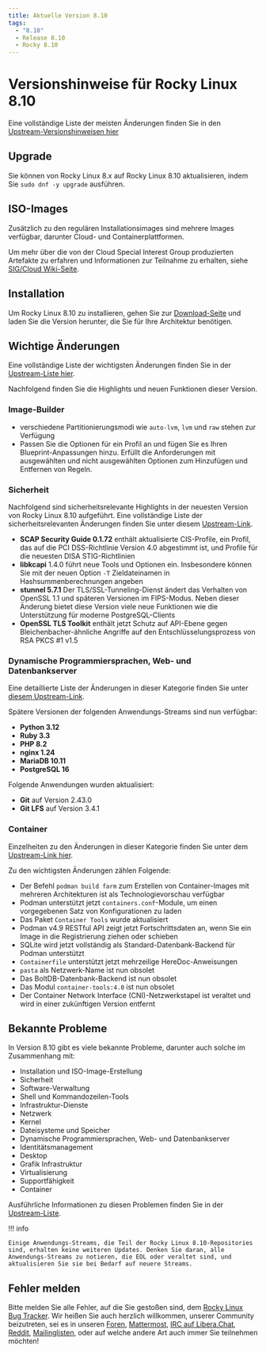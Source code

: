 ```yaml
---
title: Aktuelle Version 8.10
tags:
  - "8.10"
  - Release 8.10
  - Rocky 8.10
---
```


# Versionshinweise für Rocky Linux 8.10

Eine vollständige Liste der meisten Änderungen finden Sie in den [Upstream-Versionshinweisen hier](https://access.redhat.com/documentation/en-us/red_hat_enterprise_linux/8/html/8.10_release_notes/index)

## Upgrade

Sie können von Rocky Linux 8.x auf Rocky Linux 8.10 aktualisieren, indem Sie `sudo dnf -y upgrade` ausführen.

## ISO-Images

Zusätzlich zu den regulären Installationsimages sind mehrere Images verfügbar, darunter Cloud- und Containerplattformen.

Um mehr über die von der Cloud Special Interest Group produzierten Artefakte zu erfahren und Informationen zur Teilnahme zu erhalten, siehe [SIG/Cloud Wiki-Seite](https://sig-cloud.rocky.page/).

## Installation

Um Rocky Linux 8.10 zu installieren, gehen Sie zur [Download-Seite](https://rockylinux.org/download/) und laden Sie die Version herunter, die Sie für Ihre Architektur benötigen.

## Wichtige Änderungen

Eine vollständige Liste der wichtigsten Änderungen finden Sie in der [Upstream-Liste hier](https://access.redhat.com/documentation/en-us/red_hat_enterprise_linux/8/html/8.10_release_notes/overview#overview-major-changes).

Nachfolgend finden Sie die Highlights und neuen Funktionen dieser Version.

### Image-Builder

- verschiedene Partitionierungsmodi wie `auto-lvm`, `lvm` und `raw` stehen zur Verfügung
- Passen Sie die Optionen für ein Profil an und fügen Sie es Ihren Blueprint-Anpassungen hinzu. Erfüllt die Anforderungen mit ausgewählten und nicht ausgewählten Optionen zum Hinzufügen und Entfernen von Regeln.

### Sicherheit

Nachfolgend sind sicherheitsrelevante Highlights in der neuesten Version von Rocky Linux 8.10 aufgeführt. Eine vollständige Liste der sicherheitsrelevanten Änderungen finden Sie unter diesem [Upstream-Link](https://access.redhat.com/documentation/en-us/red_hat_enterprise_linux/8/html/8.10_release_notes/new-features#new-features-security).

- **SCAP Security Guide 0.1.72** enthält aktualisierte CIS-Profile, ein Profil, das auf die PCI DSS-Richtlinie Version 4.0 abgestimmt ist, und Profile für die neuesten DISA STIG-Richtlinien
- **libkcapi** 1.4.0 führt neue Tools und Optionen ein. Insbesondere können Sie mit der neuen Option `-T` Zieldateinamen in Hashsummenberechnungen angeben
- **stunnel 5.7.1** Der TLS/SSL-Tunneling-Dienst ändert das Verhalten von OpenSSL 1.1 und späteren Versionen im FIPS-Modus. Neben dieser Änderung bietet diese Version viele neue Funktionen wie die Unterstützung für moderne PostgreSQL-Clients
- **OpenSSL TLS Toolkit** enthält jetzt Schutz auf API-Ebene gegen Bleichenbacher-ähnliche Angriffe auf den Entschlüsselungsprozess von RSA PKCS #1 v1.5

### Dynamische Programmiersprachen, Web- und Datenbankserver

Eine detaillierte Liste der Änderungen in dieser Kategorie finden Sie unter [diesem Upstream-Link](https://access.redhat.com/documentation/en-us/red_hat_enterprise_linux/8/html/8.10_release_notes/new-features#new-features-dynamic-programming-languages-web-and-database-servers).

Spätere Versionen der folgenden Anwendungs-Streams sind nun verfügbar:

- **Python 3.12**
- **Ruby 3.3**
- **PHP 8.2**
- **nginx 1.24**
- **MariaDB 10.11**
- **PostgreSQL 16**

Folgende Anwendungen wurden aktualisiert:

- **Git** auf Version 2.43.0
- **Git LFS** auf Version 3.4.1

### Container

Einzelheiten zu den Änderungen in dieser Kategorie finden Sie unter dem [Upstream-Link hier](https://access.redhat.com/documentation/en-us/red_hat_enterprise_linux/8/html/8.10_release_notes/new-features#new-features-containers).

Zu den wichtigsten Änderungen zählen Folgende:

- Der Befehl `podman build farm` zum Erstellen von Container-Images mit mehreren Architekturen ist als Technologievorschau verfügbar
- Podman unterstützt jetzt `containers.conf`-Module, um einen vorgegebenen Satz von Konfigurationen zu laden
- Das Paket `Container Tools` wurde aktualisiert
- Podman v4.9 RESTful API zeigt jetzt Fortschrittsdaten an, wenn Sie ein Image in die Registrierung ziehen oder schieben
- SQLite wird jetzt vollständig als Standard-Datenbank-Backend für Podman unterstützt
- `Containerfile` unterstützt jetzt mehrzeilige HereDoc-Anweisungen
- `pasta` als Netzwerk-Name ist nun obsolet
- Das BoltDB-Datenbank-Backend ist nun obsolet
- Das Modul `container-tools:4.0` ist nun obsolet
- Der Container Network Interface (CNI)-Netzwerkstapel ist veraltet und wird in einer zukünftigen Version entfernt

## Bekannte Probleme

In Version 8.10 gibt es viele bekannte Probleme, darunter auch solche im Zusammenhang mit:

- Installation und ISO-Image-Erstellung
- Sicherheit
- Software-Verwaltung
- Shell und Kommandozeilen-Tools
- Infrastruktur-Dienste
- Netzwerk
- Kernel
- Dateisysteme und Speicher
- Dynamische Programmiersprachen, Web- und Datenbankserver
- Identitätsmanagement
- Desktop
- Grafik Infrastruktur
- Virtualisierung
- Supportfähigkeit
- Container

Ausführliche Informationen zu diesen Problemen finden Sie in der [Upstream-Liste](https://access.redhat.com/documentation/en-us/red_hat_enterprise_linux/8/html/8.10_release_notes/known-issues).

!!! info

```
Einige Anwendungs-Streams, die Teil der Rocky Linux 8.10-Repositories sind, erhalten keine weiteren Updates. Denken Sie daran, alle Anwendungs-Streams zu notieren, die EOL oder veraltet sind, und aktualisieren Sie sie bei Bedarf auf neuere Streams.
```

## Fehler melden

Bitte melden Sie alle Fehler, auf die Sie gestoßen sind, dem [Rocky Linux Bug Tracker](https://bugs.rockylinux.org/). Wir heißen Sie auch herzlich willkommen, unserer Community beizutreten, sei es in unseren [Foren](https://forums.rockylinux.org), [Mattermost](https://chat.rockylinux.org), [IRC auf Libera.Chat](irc://irc.liberachat/rockylinux), [Reddit](https://reddit.com/r/rockylinux), [Mailinglisten](https://lists.resf.org), oder auf welche andere Art auch immer Sie teilnehmen möchten!
